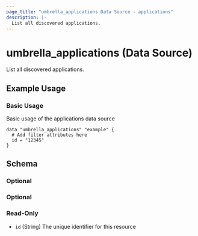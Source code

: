 ```yaml
---
page_title: "umbrella_applications Data Source - applications"
description: |-
  List all discovered applications.
---
```


# umbrella_applications (Data Source)

List all discovered applications.

## Example Usage


### Basic Usage

Basic usage of the applications data source

```hcl
data "umbrella_applications" "example" {
  # Add filter attributes here
  id = "12345"
}
```



## Schema

### Optional



### Optional



### Read-Only

- `id` (String) The unique identifier for this resource



